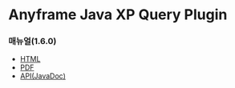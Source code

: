 Anyframe Java XP Query Plugin
====

### 매뉴얼(1.6.0)
* [HTML](http://dev.anyframejava.org/docs/anyframe/plugin/optional/xp-query/1.6.0/reference/htmlsingle/xp-query.html)
* [PDF](http://dev.anyframejava.org/docs/anyframe/plugin/optional/xp-query/1.6.0/reference/pdf/xp-query-1.6.0.pdf)
* [API(JavaDoc)](http://dev.anyframejava.org/docs/anyframe/plugin/optional/xp-query/1.6.0/javadoc/index.html)

